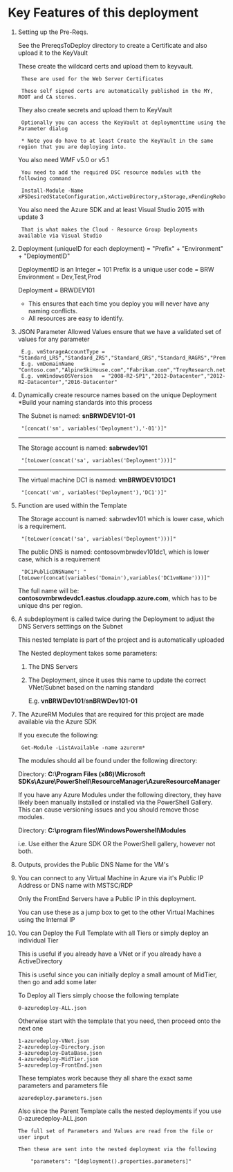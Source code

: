 # Key Features of this deployment

1. Setting up the Pre-Reqs. 

	See the PrereqsToDeploy directory to create a Certificate and also upload it to the KeyVault

	These create the wildcard certs and upload them to keyvault.
		
		These are used for the Web Server Certificates

		These self signed certs are automatically published in the MY, ROOT and CA stores.

	They also create secrets and upload them to KeyVault

		Optionally you can access the KeyVault at deploymenttime using the Parameter dialog
		
		* Note you do have to at least Create the KeyVault in the same region that you are deploying into.


	You also need WMF v5.0 or v5.1

		You need to add the required DSC resource modules with the following command

		Install-Module -Name xPSDesiredStateConfiguration,xActiveDirectory,xStorage,xPendingReboot,xComputerManagement

	You also need the Azure SDK and at least Visual Studio 2015 with update 3

		That is what makes the Cloud - Resource Group Deployments available via Visual Studio


2. Deployment (uniqueID for each deployment) = "Prefix" + "Environment" + "DeploymentID"

	DeploymentID is an Integer = 101
	Prefix is a unique user code = BRW
	Environment = Dev,Test,Prod

	Deployment = BRWDEV101

	* This ensures that each time you deploy you will never have any naming conflicts.
	* All resources are easy to identify.

3. JSON Parameter Allowed Values ensure that we have a validated set of values for any parameter

		E.g. vmStorageAccountType = "Standard_LRS","Standard_ZRS","Standard_GRS","Standard_RAGRS","Premium_LRS"
		E.g. vmDomainName         = "Contoso.com","AlpineSkiHouse.com","Fabrikam.com","TreyResearch.net"
		E.g. vmWindowsOSVersion   = "2008-R2-SP1","2012-Datacenter","2012-R2-Datacenter","2016-Datacenter"

4. Dynamically create resource names based on the unique Deployment *Build your naming standards into this process
	
	The Subnet is named: __snBRWDEV101-01__
	
		"[concat('sn', variables('Deployment'),'-01')]"

	---
	
	The Storage account is named: __sabrwdev101__

		"[toLower(concat('sa', variables('Deployment')))]"

	---
	
	The virtual machine DC1 is named: __vmBRWDEV101DC1__

		"[concat('vm', variables('Deployment'),'DC1')]"
	

5. Function are used within the Template

	The Storage account is named: sabrwdev101 which is lower case, which is a requirement.

		"[toLower(concat('sa', variables('Deployment')))]"

	The public DNS is named: contosovmbrwdev101dc1, which is lower case, which is a requirement
	
		"DC1PublicDNSName": "[toLower(concat(variables('Domain'),variables('DC1vmName')))]"

	The full name will be: __contosovmbrwdevdc1.eastus.cloudapp.azure.com__, which has to be unique dns per region.

6. A subdeployment is called twice during the Deployment to adjust the DNS Servers setttings on the Subnet

	This nested template is part of the project and is automatically uploaded

	The Nested deployment takes some parameters:

	1. The DNS Servers
	2. The Deployment, since it uses this name to update the correct VNet/Subnet based on the naming standard

		E.g. __vnBRWDev101__/__snBRWDev101-01__

7. The AzureRM Modules that are required for this project are made available via the Azure SDK

	If you execute the following:
	
		Get-Module -ListAvailable -name azurerm*

	The modules should all be found under the following directory:

	Directory: __C:\Program Files (x86)\Microsoft SDKs\Azure\PowerShell\ResourceManager\AzureResourceManager__

	If you have any Azure Modules under the following directory, they have likely been manually installed
	or installed via the PowerShell Gallery. This can cause versioning issues and you should remove those modules.

	Directory: __C:\program files\WindowsPowershell\Modules__

	i.e. Use either the Azure SDK OR the PowerShell gallery, however not both.

8. Outputs, provides the Public DNS Name for the VM's

9. You can connect to any Virtual Machine in Azure via it's Public IP Address or DNS name with MSTSC/RDP

	Only the FrontEnd Servers have a Public IP in this deployment.

	You can use these as a jump box to get to the other Virtual Machines using the Internal IP
	
10. You can Deploy the Full Template with all Tiers or simply deploy an individual Tier

	This is useful if you already have a VNet or if you already have a ActiveDirectory
	
	This is useful since you can initially deploy a small amount of MidTier, then go and add some later
	
	To Deploy all Tiers simply choose the following template
		
		0-azuredeploy-ALL.json
		
	Otherwise start with the template that you need, then proceed onto the next one
	
		1-azuredeploy-VNet.json
		2-azuredeploy-Directory.json
		3-azuredeploy-DataBase.json
		4-azuredeploy-MidTier.json
		5-azuredeploy-FrontEnd.json
		
	These templates work because they all share the exact same parameters and parameters file
	
		azuredeploy.parameters.json
		
	Also since the Parent Template calls the nested deployments if you use 0-azuredeploy-ALL.json
	
		The full set of Parameters and Values are read from the file or user input
		
		Then these are sent into the nested deployment via the following
		
			"parameters": "[deployment().properties.parameters]"
			
